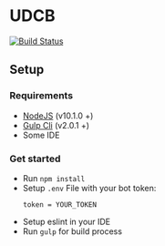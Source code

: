 # UDCB

[![Build Status](https://travis-ci.org/UDCBOT/bot.svg?branch=master)](https://travis-ci.org/UDCBOT/bot)

## Setup

### Requirements
* [NodeJS](https://nodejs.org/en/) (v10.1.0 +)
* [Gulp Cli](https://gulpjs.com/) (v2.0.1 +)
* Some IDE

### Get started
* Run `npm install`
* Setup `.env` File with your bot token:
    ```
    token = YOUR_TOKEN
    ```
* Setup eslint in your IDE
* Run `gulp` for build process
